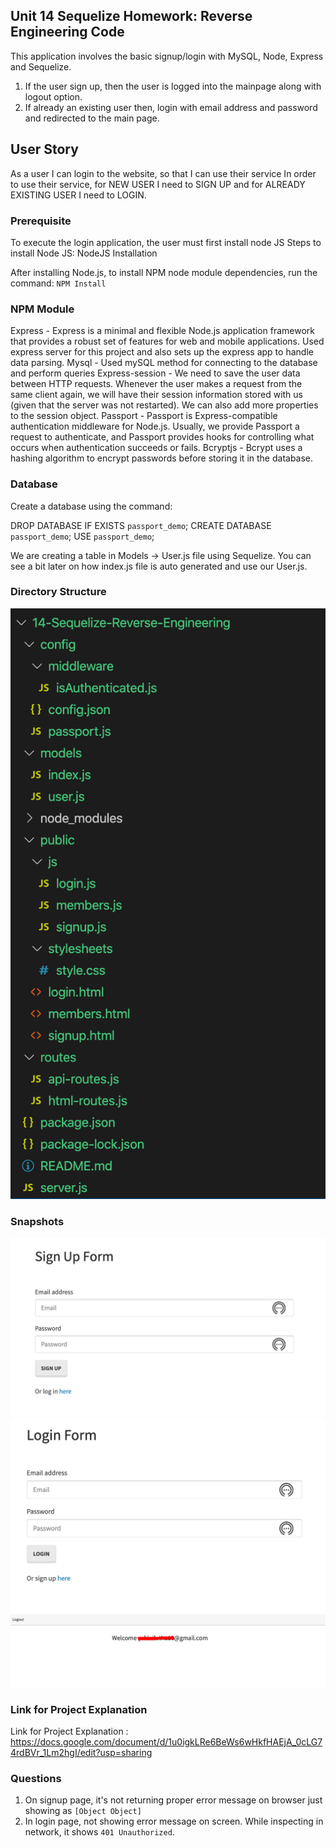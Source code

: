 ## Unit 14 Sequelize Homework: Reverse Engineering Code

This application involves the basic signup/login with MySQL, Node, Express and Sequelize.

1. If the user sign up, then the user is logged into the mainpage along with logout option.
2. If already an existing user then, login with email address and password and redirected to the main page.

## User Story 

As a user I can login to the website, so that I can use their service
In order to use their service, for NEW USER I need to SIGN UP and for ALREADY EXISTING USER I need to LOGIN.

### Prerequisite 

To execute the login application, the user must first install node JS
Steps to install Node JS: NodeJS Installation

After installing Node.js, to install NPM node module dependencies, run the command:
`NPM Install`

### NPM Module
 
Express - Express is a minimal and flexible Node.js application framework that provides a robust set of features for web and mobile applications. Used express server for this project and also sets up the express app to handle data parsing.
Mysql - Used mySQL method for connecting to the database and perform queries
Express-session - We need to save the user data between HTTP requests. Whenever the user makes a request from the same client again, we will have their session information stored with us (given that the server was not restarted). We can also add more properties to the session object.
Passport - Passport is Express-compatible authentication middleware for Node.js. Usually, we provide Passport a request to authenticate, and Passport provides hooks for controlling what occurs when authentication succeeds or fails.
Bcryptjs - Bcrypt uses a hashing algorithm to encrypt passwords before storing it in the database.

### Database

Create a database using the command:

DROP DATABASE IF EXISTS `passport_demo`;
CREATE DATABASE `passport_demo`;
USE `passport_demo`;

We are creating a table in Models -> User.js file using Sequelize. You can see a bit later on how index.js file is auto generated and use our User.js.

### Directory Structure

![Directory Structure](public/structure.png)

### Snapshots

![Sign Up page](public/signup.png)
![Login page](public/login.png)
![Successful Login](public/successfulLogin.png)

### Link for Project Explanation

Link for Project Explanation : https://docs.google.com/document/d/1u0igkLRe6BeWs6wHkfHAEjA_0cLG74rdBVr_1Lm2hgI/edit?usp=sharing

### Questions

1. On signup page, it's not returning proper error message on browser just showing as `[Object Object]`
2. In login page, not showing error message on screen. While inspecting in network, it shows `401 Unauthorized`.
